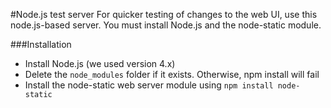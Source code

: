 #Node.js test server
For quicker testing of changes to the web UI, use this node.js-based server. You must install Node.js and the node-static module.

###Installation
* Install Node.js (we used version 4.x)
* Delete the `node_modules` folder if it exists. Otherwise, npm install will fail
* Install the node-static web server module using `npm install node-static`
